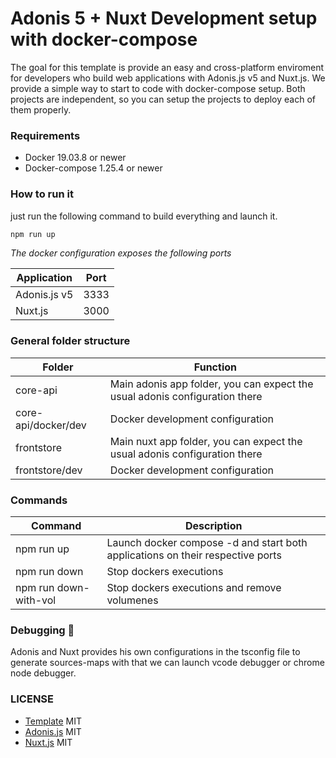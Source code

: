 # Adonis 5 + Nuxt Development setup with docker-compose

The goal for this template is provide an easy and cross-platform enviroment for developers who build web applications with Adonis.js v5 and Nuxt.js.
We provide a simple way to start to code with docker-compose setup. Both projects are independent, so you can setup the projects to deploy each of them properly.

### Requirements

- Docker 19.03.8 or newer
- Docker-compose 1.25.4 or newer

### How to run it

just run the following command to build everything and launch it.

```sh
npm run up
```

*The docker configuration exposes the following ports*

|Application|Port|
|--|--|
|Adonis.js v5|3333|
|Nuxt.js|3000|

### General folder structure

|Folder|Function|
|--|--|
|core-api|Main adonis app folder, you can expect the usual adonis configuration there|
|core-api/docker/dev|Docker development configuration|
|frontstore|Main nuxt app folder, you can expect the usual adonis configuration there|
|frontstore/dev|Docker development configuration|

### Commands

|Command|Description|
|--|--|
|npm run up|Launch docker compose -d and start both applications on their respective ports|
|npm run down|Stop dockers executions|
|npm run down-with-vol|Stop dockers executions and remove volumenes|


### Debugging  🐛

Adonis and Nuxt provides his own configurations in the tsconfig file to generate sources-maps with that we can launch vcode debugger or chrome node debugger.

### LICENSE

- [Template](https://github.com/ea2305/adonis-nuxt-docker-template/blob/master/LICENSE) MIT
- [Adonis.js](https://github.com/adonisjs/core/blob/develop/LICENSE.md) MIT
- [Nuxt.js](https://github.com/nuxt/nuxt.js/blob/dev/LICENSE) MIT
